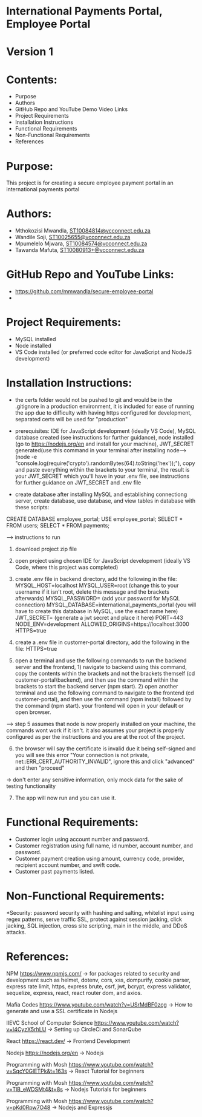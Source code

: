 # International Payments Portal, Employee Portal
# Version 1

# Contents:
* Purpose
* Authors
* GitHub Repo and YouTube Demo Video Links
* Project Requirements
* Installation Instructions
* Functional Requirements
* Non-Functional Requirements
* References

# Purpose:
This project is for creating a secure employee payment portal in an international payments portal

# Authors:
* Mthokozisi Mwandla, ST10084814@vcconnect.edu.za
* Wandile Soji, ST10025655@vcconnect.edu.za
* Mpumelelo Mjwara, ST10084574@vcconnect.edu.za
* Tawanda Mafuta, ST10080913+@vcconnect.edu.za

# GitHub Repo and YouTube Links:
* https://github.com/mmwandla/secure-employee-portal
* 

# Project Requirements:
* MySQL installed
* Node installed
* VS Code installed (or preferred code editor for JavaScript and NodeJS development)

# Installation Instructions:
* the certs folder would not be pushed to git and would be in the .gitignore in a production environment, it is included for ease of running the app due to difficulty with having https configured for development, separated certs will be used for "production"

* prerequisites: IDE for JavaScript development (ideally VS Code), MySQL database created (see instructions for further guidance), node installed (go to https://nodejs.org/en and install for your machine), JWT_SECRET generated(use this command in your terminal after installing node--> (node -e "console.log(require('crypto').randomBytes(64).toString('hex'));"), copy and paste everything within the brackets to your terminal, the result is your JWT_SECRET which you'll have in your .env file, see instructions for further guidance on JWT_SECRET and .env file

* create database
after installing MySQL and establishing connectiong server, create database, use database, and view tables in database with these scripts:

CREATE DATABASE employee_portal;
USE employee_portal;
SELECT * FROM users;
SELECT * FROM payments;

--> instructions to run

1) download project zip file
   
2) open project using chosen IDE for JavaScript development (ideally VS Code, where this project was completed)
   
3) create .env file in backend directory, add the following in the file:
MYSQL_HOST=localhost
MYSQL_USER=root (change this to your username if it isn't root, delete this message and the brackets afterwards)
MYSQL_PASSWORD= (add your password for MySQL connection)
MYSQL_DATABASE=international_payments_portal (you will have to create this database in MySQL, use the exact name here)
JWT_SECRET= (generate a jwt secret and place it here)
PORT=443
NODE_ENV=development
ALLOWED_ORIGINS=https://localhost:3000
HTTPS=true

4) create a .env file in customer-portal directory, add the following in the file:
HTTPS=true

5) open a terminal and use the following commands to run the backend server and the frontend, 1) navigate to backend using this command, copy the contents within the brackets and not the brackets themself (cd customer-portal\backend), and then use the command within the brackets to start the backend server (npm start). 2) open another terminal and use the following command to navigate to the frontend (cd customer-portal), and then use the command (npm install) followed by the command (npm start). your frontend will open in your default or open browser.

--> step 5 assumes that node is now properly installed on your machine, the commands wont work if it isn't. it also assumes your project is properly configured as per the instructions and you are at the root of the project.

6) the browser will say the certificate is invalid due it being self-signed and you will see this error "Your connection is not private, net::ERR_CERT_AUTHORITY_INVALID", ignore this and click "advanced" and then "proceed"

-> don't enter any sensitive information, only mock data for the sake of testing functionality

7) The app will now run and you can use it.

# Functional Requirements:
* Customer login using account number and password.
* Customer registration using full name, id number, account number, and password.
* Customer payment creation using amount, currency code, provider, recipient account number, and swift code.
* Customer past payments listed.

# Non-Functional Requirements:
*Security: password security with hashing and salting, whitelist input using regex patterns, serve traffic SSL, 
           protect against session jacking, click jacking, SQL injection, cross site scripting, main in the middle, 
           and DDoS attacks.

# References:
NPM
https://www.npmjs.com/
-> for packages related to security and development such as helmet, dotenv, cors, xss, dompurify, cookie parser, 
   express rate limit, https, express brute, csrf, jwt, bcrypt, express validator, sequelize, express, react, react router
   dom, and axios. 

Mafia Codes
https://www.youtube.com/watch?v=USrMdBF0zcg
-> How to generate and use a SSL certificate in Nodejs

IIEVC School of Computer Science
https://www.youtube.com/watch?v=I4CyzX5rhLU
-> Setting up CircleCi and SonarQube 

React
https://react.dev/
-> Frontend Development

Nodejs
https://nodejs.org/en
-> Nodejs

Programming with Mosh
https://www.youtube.com/watch?v=SqcY0GlETPk&t=163s
-> React Tutorial for beginners

Programming with Mosh
https://www.youtube.com/watch?v=TlB_eWDSMt4&t=8s
-> Nodejs Tutorials for beginners

Programming with Mosh
https://www.youtube.com/watch?v=pKd0Rpw7O48
-> Nodejs and Expressjs
